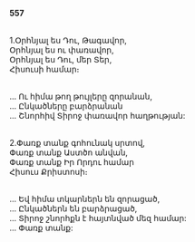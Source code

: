 **557**

\
1.Օրհնյալ ես Դու, Թագավոր,\
Օրհնյալ ես ու փառավոր,\
Օրհնյալ ես Դու, մեր Տեր,\
Հիսուսի համար։

\
... Ու հիմա թող թույլերը զորանան,\
 ... Ընկածները բարձրանան\
 ... Շնորհիվ Տիրոջ փառավոր հաղթության:

\
2.Փառք տանք գոհունակ սրտով,\
Փառք տանք Աստծո անվան,\
Փառք տանք Իր Որդու համար\
Հիսուս Քրիստոսի։

\
 ... Եվ հիմա տկարներն են զորացած,\
 ... Ընկածներն են բարձրացած,\
 ... Տիրոջ շնորհքն է հայտնված մեզ համար:\
 ... Փառք տանք:
